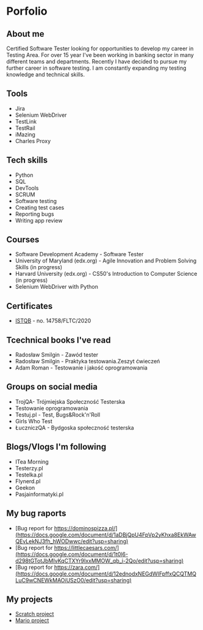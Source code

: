 # Porfolio
## About me 
Certified Software Tester looking for opportunities to develop my career in Testing Area. For over 15 year I've been working in banking sector in many different teams and departments. Recently I have decided to pursue my further career in software testing. I am constantly expanding my testing knowledge and technical skills.
## Tools
  - Jira
  - Selenium WebDriver
  - TestLink
  - TestRail
  - iMazing
  - Charles Proxy
## Tech skills
  - Python
  - SQL
  - DevTools
  - SCRUM
  - Software testing
  - Creating test cases
  - Reporting bugs
  - Writing app review 
## Courses
 - Software Development Academy - Software Tester
 - University of Maryland (edx.org) - Agile Innovation and Problem Solving Skills (in progress)
 - Harvard University (edx.org) - CS50's Introduction to Computer Science (in progress)
 - Selenium WebDriver with Python
## Certificates
  - [ISTQB](https://www.gasq.org/en/certification/check-a-certificate.html) - no. 14758/FLTC/2020
## Tcechnical books I've read
  - Radosław Smilgin - Zawód tester
  - Radosław Smilgin - Praktyka testowania.Zeszyt ćwieczeń
  - Adam Roman - Testowanie i jakość oprogramowania
## Groups on social media
 - TrojQA- Trójmiejska Społeczność Testerska
 - Testowanie oprogramowania
 - Testuj.pl - Test, Bugs&Rock'n'Roll
 - Girls Who Test
 - ŁuczniczQA - Bydgoska społeczność testerska
## Blogs/Vlogs I'm following
 - ITea Morning 
 - Testerzy.pl
 - Testelka.pl
 - Flynerd.pl
 - Geekon
 - Pasjainformatyki.pl
## My bug raports
 - [Bug report for https://dominospizza.pl/](https://docs.google.com/document/d/1aDBjQpU4FpVp2yKhxa8EkWAwQEvLekNJ3fh_hWODwwc/edit?usp=sharing)
 - [Bug report for https://littlecaesars.com/](https://docs.google.com/document/d/1t0l6-d298tGTotJbMIvKqCTXYr9IxxMMOW_qb_i-2Qo/edit?usp=sharing)
 - [Bug report for https://zara.com/](https://docs.google.com/document/d/12ednodxNEGdWIFpffxQCQTMQLuC9wCNEWkMAOiUSzO0/edit?usp=sharing)
## My projects 
 - [Scratch project](https://scratch.mit.edu/projects/383257615/)
 - [Mario project](https://github.com/ma-bk/My-Tester-s-Porfolio/blob/master/mario.c)
 
